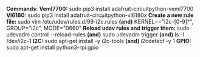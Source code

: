 **Commands:**
**Veml7700:** sudo pip3 install adafruit-circuitpython-veml7700
**Vl6180:** sudo pip3 install adafruit-circuitpython-vl6180x
**Create a new rule file:** sudo vim /etc/udev/rules.d/99-i2c.rules **(and)** KERNEL=="i2c-[0-9]*", GROUP="i2c", MODE="0660"
**Reload udev rules and trigger them:** sudo udevadm control --reload-rules **(and)** sudo udevadm trigger **(and)** ls -l /dev/i2c-1
**I2C:** sudo apt-get install -y i2c-tools **(and)** i2cdetect -y 1
**GPIO:** sudo apt-get install python3-rpi.gpio
